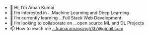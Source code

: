 - 👋 Hi, I’m Aman Kumar
- 👀 I’m interested in ...Machine Learning and Deep Learning
- 🌱 I’m currently learning ...Full Stack Web Development
- 💞️ I’m looking to collaborate on ...open source ML and DL Projects
- 📫 How to reach me ...kumaramansingh137@gmail.com

<!---
Aman-137/Aman-137 is a ✨ special ✨ repository because its `README.md` (this file) appears on your GitHub profile.
You can click the Preview link to take a look at your changes.
--->
